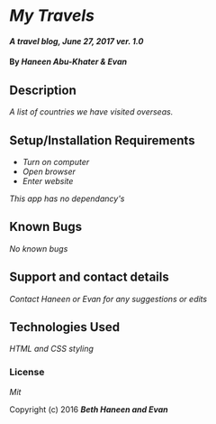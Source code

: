 # _My Travels_

#### _A travel blog, June 27, 2017 ver. 1.0_

#### By _**Haneen Abu-Khater & Evan**_

## Description

_A list of countries we have visited overseas._

## Setup/Installation Requirements

* _Turn on computer_
* _Open browser_
* _Enter website_


_This app has no dependancy's_

## Known Bugs

_No known bugs_

## Support and contact details

_Contact Haneen or Evan for any suggestions or edits_

## Technologies Used

_HTML and CSS styling_

### License

*Mit*

Copyright (c) 2016 **_Beth Haneen and Evan_**
